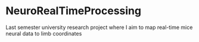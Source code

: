 # NeuroRealTimeProcessing
Last semester university research project where I aim to map real-time mice neural data to limb coordinates
